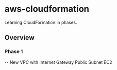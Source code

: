 # aws-cloudformation

Learning CloudFormation in phases.

## Overview
### Phase 1
-- New VPC with Internet Gateway
   Public Subnet
   EC2
